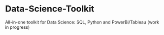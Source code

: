 # Data-Science-Toolkit
All-in-one toolkit for Data Science: SQL, Python and PowerBi/Tableau (work in progress)
